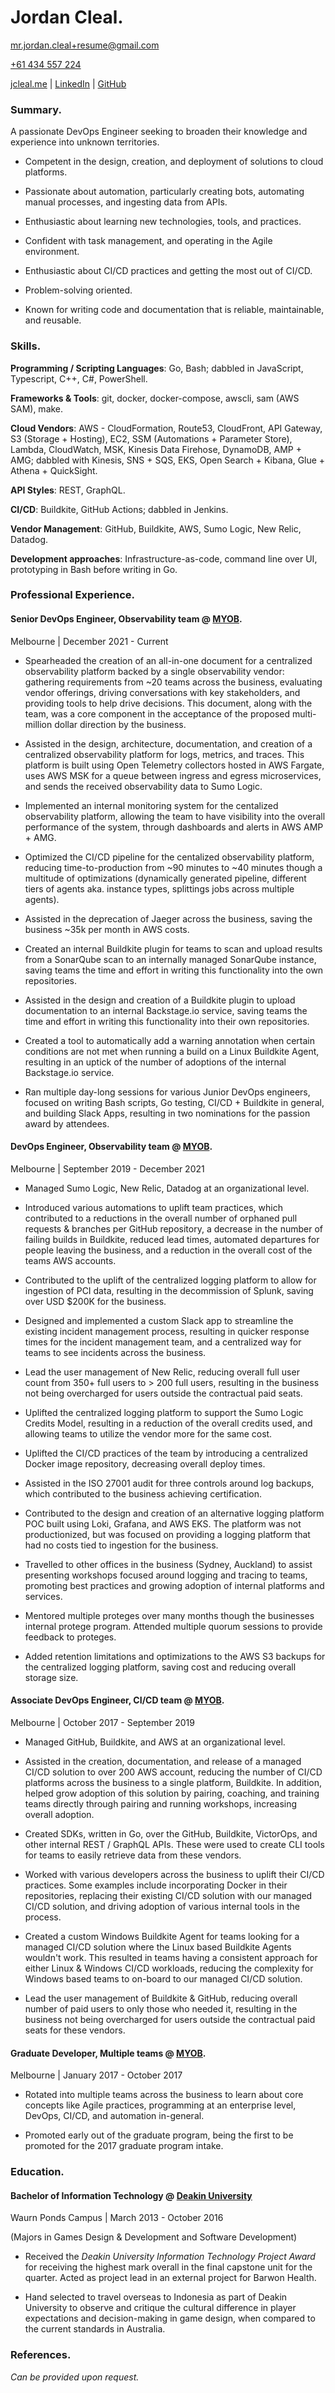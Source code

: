 # Jordan Cleal.

<mr.jordan.cleal+resume@gmail.com>

[+61 434 557 224](tel:+61434557224)

[jcleal.me](https://jcleal.me) | [LinkedIn](https://linkedin.com/in/jordancleal) | [GitHub](https://github.com/jcleal)

### Summary.

A passionate DevOps Engineer seeking to broaden their knowledge and experience into unknown territories.

* Competent in the design, creation, and deployment of solutions to cloud platforms.

* Passionate about automation, particularly creating bots, automating manual processes, and ingesting data from APIs.

* Enthusiastic about learning new technologies, tools, and practices.

* Confident with task management, and operating in the Agile environment.

* Enthusiastic about CI/CD practices and getting the most out of CI/CD.

* Problem-solving oriented.

* Known for writing code and documentation that is reliable, maintainable, and reusable.

### Skills.

**Programming / Scripting Languages**: Go, Bash; dabbled in JavaScript, Typescript, C++, C#, PowerShell.

**Frameworks & Tools**: git, docker, docker-compose, awscli, sam (AWS SAM), make.

**Cloud Vendors**: AWS - CloudFormation, Route53, CloudFront, API Gateway, S3 (Storage + Hosting), EC2, SSM (Automations + Parameter Store), Lambda, CloudWatch, MSK, Kinesis Data Firehose, DynamoDB, AMP + AMG; dabbled with Kinesis, SNS + SQS, EKS, Open Search + Kibana, Glue + Athena + QuickSight.

**API Styles**: REST, GraphQL.

**CI/CD**: Buildkite, GitHub Actions; dabbled in Jenkins.

**Vendor Management**: GitHub, Buildkite, AWS, Sumo Logic, New Relic, Datadog.

**Development approaches**: Infrastructure-as-code, command line over UI, prototyping in Bash before writing in Go.

### Professional Experience.

#### Senior DevOps Engineer, Observability team @ [MYOB](https://myob.com.au).

Melbourne | December 2021 - Current

* Spearheaded the creation of an all-in-one document for a centralized observability platform backed by a single observability vendor: gathering requirements from ~20 teams across the business, evaluating vendor offerings, driving conversations with key stakeholders, and providing tools to help drive decisions. This document, along with the team, was a core component in the acceptance of the proposed multi-million dollar direction by the business.

* Assisted in the design, architecture, documentation, and creation of a centralized observability platform for logs, metrics, and traces. This platform is built using Open Telemetry collectors hosted in AWS Fargate, uses AWS MSK for a queue between ingress and egress microservices, and sends the received observability data to Sumo Logic.

* Implemented an internal monitoring system for the centalized observability platform, allowing the team to have visibility into the overall performance of the system, through dashboards and alerts in AWS AMP + AMG.

* Optimized the CI/CD pipeline for the centalized observability platform, reducing time-to-production from ~90 minutes to ~40 minutes though a multitude of optimizations (dynamically generated pipeline, different tiers of agents aka. instance types, splittings jobs across multiple agents).

* Assisted in the deprecation of Jaeger across the business, saving the business ~35k per month in AWS costs.

* Created an internal Buildkite plugin for teams to scan and upload results from a SonarQube scan to an internally managed SonarQube instance, saving teams the time and effort in writing this functionality into the own repositories.

* Assisted in the design and creation of a Buildkite plugin to upload documentation to an internal Backstage.io service, saving teams the time and effort in writing this functionality into their own repositories.

* Created a tool to automatically add a warning annotation when certain conditions are not met when running a build on a Linux Buildkite Agent, resulting in an uptick of the number of adoptions of the internal Backstage.io service.

* Ran multiple day-long sessions for various Junior DevOps engineers, focused on writing Bash scripts, Go testing, CI/CD + Buildkite in general, and building Slack Apps, resulting in two nominations for the passion award by attendees.

#### DevOps Engineer, Observability team @ [MYOB](https://myob.com.au).

Melbourne | September 2019 - December 2021

* Managed Sumo Logic, New Relic, Datadog at an organizational level.

* Introduced various automations to uplift team practices, which contributed to a reductions in the overall number of orphaned pull requests & branches per GitHub repository, a decrease in the number of failing builds in Buildkite, reduced lead times, automated departures for people leaving the business, and a reduction in the overall cost of the teams AWS accounts.

* Contributed to the uplift of the centralized logging platform to allow for ingestion of PCI data, resulting in the decommission of Splunk, saving over USD $200K for the business.

* Designed and implemented a custom Slack app to streamline the existing incident management process, resulting in quicker response times for the incident management team, and a centralized way for teams to see incidents across the business.

* Lead the user management of New Relic, reducing overall full user count from 350+ full users to > 200 full users, resulting in the business not being overcharged for users outside the contractual paid seats.

* Uplifted the centralized logging platform to support the Sumo Logic Credits Model, resulting in a reduction of the overall credits used, and allowing teams to utilize the vendor more for the same cost.

* Uplifted the CI/CD practices of the team by introducing a centralized Docker image repository, decreasing overall deploy times.

* Assisted in the ISO 27001 audit for three controls around log backups, which contributed to the business achieving certification.

* Contributed to the design and creation of an alternative logging platform POC built using Loki, Grafana, and AWS EKS. The platform was not productionized, but was focused on providing a logging platform that had no costs tied to ingestion for the business.

* Travelled to other offices in the business (Sydney, Auckland) to assist presenting workshops focused around logging and tracing to teams, promoting best practices and growing adoption of internal platforms and services.

* Mentored multiple proteges over many months though the businesses internal protege program. Attended multiple quorum sessions to provide feedback to proteges.

* Added retention limitations and optimizations to the AWS S3 backups for the centralized logging platform, saving cost and reducing overall storage size.

#### Associate DevOps Engineer, CI/CD team @ [MYOB](myob.com.au).

Melbourne | October 2017 - September 2019

* Managed GitHub, Buildkite, and AWS at an organizational level.

* Assisted in the creation, documentation, and release of a managed CI/CD solution to over 200 AWS account, reducing the number of CI/CD platforms across the business to a single platform, Buildkite. In addition, helped grow adoption of this solution by pairing, coaching, and training teams directly through pairing and running workshops, increasing overall adoption.

* Created SDKs, written in Go, over the GitHub, Buildkite, VictorOps, and other internal REST / GraphQL APIs. These were used to create CLI tools for teams to easily retrieve data from these vendors.

* Worked with various developers across the business to uplift their CI/CD practices. Some examples include incorporating Docker in their repositories, replacing their existing CI/CD solution with our managed CI/CD solution, and driving adoption of various internal tools in the process.

* Created a custom Windows Buildkite Agent for teams looking for a managed CI/CD solution where the Linux based Buildkite Agents wouldn't work. This resulted in teams having a consistent approach for either Linux & Windows CI/CD workloads, reducing the complexity for Windows based teams to on-board to our managed CI/CD solution.

* Lead the user management of Buildkite & GitHub, reducing overall number of paid users to only those who needed it, resulting in the business not being overcharged for users outside the contractual paid seats for these vendors.

#### Graduate Developer, Multiple teams @ [MYOB](myob.com.au).

 Melbourne | January 2017 - October 2017

* Rotated into multiple teams across the business to learn about core concepts like Agile practices, programming at an enterprise level, DevOps, CI/CD, and automation in-general.

* Promoted early out of the graduate program, being the first to be promoted for the 2017 graduate program intake.

### Education.

#### Bachelor of Information Technology @ [Deakin University](https://www.deakin.edu.au/)

Waurn Ponds Campus | March 2013 - October 2016

(Majors in Games Design & Development and Software Development)

* Received the _Deakin University Information Technology Project Award_ for receiving the highest mark overall in the final capstone unit for the quarter. Acted as project lead in an external project for Barwon Health.

* Hand selected to travel overseas to Indonesia as part of Deakin University to observe and critique the cultural difference in player expectations and decision-making in game design, when compared to the current standards in Australia.


### References.

_Can be provided upon request._
